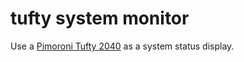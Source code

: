 # tufty system monitor

Use a [Pimoroni Tufty 2040](https://shop.pimoroni.com/products/tufty-2040?variant=40036912595027) as a system status
display.
